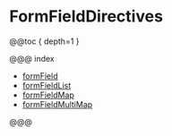 <a id="formfielddirectives-java"></a>
# FormFieldDirectives

@@toc { depth=1 }

@@@ index

* [formField](formField.md)
* [formFieldList](formFieldList.md)
* [formFieldMap](formFieldMap.md)
* [formFieldMultiMap](formFieldMultiMap.md)

@@@